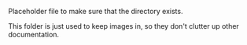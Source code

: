 Placeholder file to make sure that the directory exists. 

This folder is just used to keep images in, so they don't clutter up other documentation. 